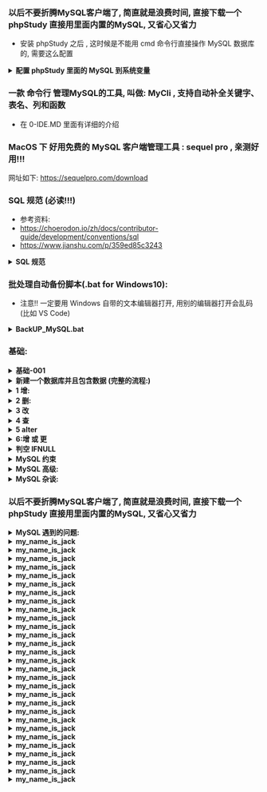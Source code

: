 ﻿

### 以后不要折腾MySQL客户端了, 简直就是浪费时间, 直接下载一个 phpStudy 直接用里面内置的MySQL, 又省心又省力
* 安装 phpStudy 之后 , 这时候是不能用 cmd 命令行直接操作 MySQL 数据库的, 需要这么配置
<details>
<summary><b>配置 phpStudy 里面的 MySQL 到系统变量</b></summary>

```  
1 打开 phpStudy
2 点击 其他选项菜单
3 点击 打开文件位置
4 点击 MySQL 

这时候打开了 phpStudy 里面内置的 MySQL 的安装位置,
复制这个路径,

这时候需要把环境变量配置到 Windows10 的系统变量中去,
不然系统无法通过 cmd 直接找到 MySQL

在 Windows10 中按下 win 键, 搜索 '高级系统设置'
点击 '环境变量'
找到系统变量
找到 Path
新建一个,
把刚刚复制的 phpStudy- MySQL 的安装路径粘贴进去
点击确定退出

这样子就可以直接用 cmd 直接操作 phpStudy 里面的 MySQL 了

```
</details>






### 一款 命令行 管理MySQL的工具, 叫做: MyCli , 支持自动补全关键字、表名、列和函数
* 在 0-IDE.MD 里面有详细的介绍


### MacOS 下 好用免费的 MySQL 客户端管理工具 : sequel pro , 亲测好用!!!
网址如下:
https://sequelpro.com/download












### SQL 规范 (必读!!!)
* 参考资料:
* https://choerodon.io/zh/docs/contributor-guide/development/conventions/sql
* https://www.jianshu.com/p/359ed85c3243
<details>
<summary><b> SQL 规范</b></summary>

```  

强制的 / 必须的 / 禁止的:
-----------------------------------------------------------------------------------------------

命名要规范, 一眼就可以看出来是什么:
	表名用: tb_xxx (意思是: table_xxx, 比如: tb_user) ,  非唯一索引名idx_xxx，唯一索引名uniq_xxx

* 任何字段如果为非负数，必须是 unsigned

* 必须把字段定义为NOT NULL并且提供默认值
解读：
	a）null的列使索引/索引统计/值比较都更加复杂，对MySQL来说更难优化
	b）null 这种类型MySQL内部需要进行特殊处理，增加数据库处理记录的复杂性；
		同等条件下，表中有较多空字段的时候，数据库的处理性能会降低很多
	c）null值需要更多的存储空，无论是表还是索引中每行中的null的列都需要额外的空间来标识
	d）对null 的处理时候，只能采用is null或is not null，而不能采用=、in、<、<>、!=、not in这些操作符号。
		如：where name!=’shenjian’，如果存在name为null值的记录，查询结果就不会包含name为null值的记录
	不使用is null或is not null，字段设计时建议not null，若麻烦可折中考虑给一默认值

* 不要把字段的值默认设置为 null, 有 bug , 切记切记~~ (2020-02-03 衡阳一次写项目亲测 )

* MySQL 在 Windows 下不区分大小写，但在 Linux 下默认是区分大小写。
	因此，数据库名、表名、字段名，都不允许出现任何大写字母，避免节外生枝

* 禁止存储大文件或者大照片
	何要让数据库做它不擅长的事情？大文件和照片存储在文件系统，数据库里存 URL 多好

* 禁止使用TEXT、BLOB类型
	会浪费更多的磁盘和内存空间，非必要的大量的大字段查询会淘汰掉热数据，导致内存命中率急剧降低，影响数据库性能	

* 禁止使用INSERT INTO t_xxx VALUES(xxx)，必须显示指定插入的列属性
	容易在增加或者删除字段后出现程序BUG		


* 经过测试, MySQL 必须给 varchar设置长度??? 


* 使用InnoDB存储引擎
	支持事务、行级锁、并发性能更好、CPU及内存缓存页优化使得资源利用率更高

* Java / python 应用程序必须捕获SQL异常，并有相应处理


* 同财务相关的金额类数据必须使用decimal类型
	非精准浮点：float,double
	精准浮点：decimal











表达逻辑删除的字段名 is_deleted， 1 表示删除， 0 表示未删除


表名不使用复数名词:
	表名应该仅仅表示表里面的实体内容，不应该表示实体数量，对应于 DO 类名也是单数形式，符合表达习惯

小数类型为 decimal，禁止使用 float 和 double:
	float 和 double 在存储的时候，存在精度损失的问题，很可能在值的比较时，得到不正确的结果。
	如果存储的数据范围超过 decimal 的范围，建议将数据拆成整数和小数分开存储



表必备字段： 
	id,
	create_date,
	last_update_date,
	create_by,
	last_update_by,
	object_version_number
	其中 id 必为主键，类型为 unsigned bigint、单表时自增、步长为 1
	create_date, last_update_date 的类型均为 datetime 类型，前者现在时表示主动创建，后者过去分词表示被动更新


合适的字符存储长度，不但节约数据库表空间、节约索引存储，更重要的是提升检索速度:
	正例： 如下表，其中无符号值可以避免误存负数，且扩大了表示范围
	----------------------------------------------------------------------------------
	对象		年龄区间			类型		字节			表示范围
	人			150岁之内	unsigned tinyint	1		无符号值： 0 到 255
	龟			数百岁		unsigned smallint	2		无符号值： 0 到 65535
	恐龙化石	 数千万年	 unsigned int	    4		 无符号值： 0 到约 42.9 亿
	太阳		约 50 亿年	 unsigned bigint	8		无符号值： 0 到约 10 的 19 次方


不要使用 count(列名)或 count(常量)来替代 count(\*)， 
	count(*)是 SQL92 定义的标准统计行数的语法，跟数据库无关，跟 NULL 和非 NULL 无关
	count(*)会统计值为 NULL 的行，而 count(列名)不会统计此列为 NULL 值的行	
	count(distinct col1, col2) 如果其中一列全为 NULL，那么即使另一列有不同的值，也返回为 0



使用 ISNULL()来判断是否为 NULL 值
	说明： NULL 与任何值的直接比较都为 NULL
	NULL<>NULL 的返回结果是 NULL， 而不是 false
	NULL=NULL 的返回结果是 NULL， 而不是 true
	NULL<>1 的返回结果是 NULL，而不是 true


如果需要存储表情，那么选择 utf8mb4 来进行存储，注意它与 utf-8 编码的区别

sql.xml 配置参数使用： #{}， #param# 不要使用${} 此种方式容易出现 SQL 注入


Select * from opp WHERE phone=‘12347856' or phone=‘42242233';
考虑用
Select * from opp WHERE phone in ('12347856' , '42242233');


用Where子句替换HAVING子句
select id,count(*) from table group by id having age>=30 order by null;
考虑用
select id,count(*) from table where age>=30 group by id order by null;



必须使用varchar(20)存储手机号
解读：
	a）涉及到区号或者国家代号，可能出现+-()
	b）手机号会去做数学运算么？
	c）varchar可以支持模糊查询，例如：like“138%”


禁止使用SELECT *，只获取必要的字段，需要显示说明列属性
解读：
	a）读取不需要的列会增加CPU、IO、NET消耗
	b）不能有效的利用覆盖索引	
	c）使用SELECT *容易在增加或者删除字段后出现程序BUG



禁止在WHERE条件的属性上使用函数或者表达式
	错误的写法:
		SELECT uid FROM t_user WHERE from_unixtime(day)>='2017-02-15'会导致全表扫描
	正确的写法是：
		SELECT uid FROM t_user WHERE day>= unix_timestamp('2017-02-15 00:00:00')



如果明确知道只有一条结果返回，limit 1能够提高效率
	你知道只有一条结果，但数据库并不知道，明确告诉它，让它主动停止游标移动


```
</details>













### 批处理自动备份脚本(.bat for Windows10):
* 注意!! 一定要用 Windows 自带的文本编辑器打开, 用别的编辑器打开会乱码(比如 VS Code)
<details>
<summary><b>BackUP_MySQL.bat</b></summary>

```  
rem =====   MySQL backup start   =====
@echo off
forfiles /p "D:\MySQL_BackUp" /m backup_*.sql -d -30 /c "cmd /c del /f @path"
set "time=%date:~0,4%-%date:~5,2%-%date:~8,2%-%time:~1,1%%time:~3,2%%time:~6,2%"
"C:\phpStudy\PHPTutorial\MySQL\bin\mysqldump" --opt --single-transaction=TRUE --user=root --password=root --host=127.0.0.1 --protocol=tcp --port=3306 --default-character-set=utf8 --single-transaction=TRUE --routines --events "study_english_database" > "D:\坚果云文件\我的坚果云\MySQL_BackUp\study_english_database_%time%.sql"
@echo on
rem =====   MySQL backup end   =====
rem %time%
rem auther:YXB
rem 教程来源 : https://blog.csdn.net/freezingxu/article/details/78884962
rem ================ 分割线 =====================
rem Test : 中文(Chinese)会乱码吗???
rem 因为 Windows下默认的bat的编码格式是UTF-8，这时只需将其转换成ANSI 格式即可
rem 右击bat文件 -> 编辑 -> 另存为 -> ANSI格式 -> 保存即可
rem 注意!! 一定要用 Windows 自带的文本编辑器打开, 用别的编辑器打开会乱码(比如 VS Code)
pause

```
</details>





















### 基础:
<details>
<summary><b>基础-001</b></summary>

```  

命令行:
	MySQLi -u用户名 -p密码

查看所有的数据库 
show databases;

查看当前库所有表:
show tables;

查看指定数据库的表:
show tables from 数据库名

查看表的数据结构:
desc 表名

查看服务器的版本:
select version();

切换到某个数据库(aaa)
use `aaa`;



基本解释:
CREATE TABLE IF NOT EXISTS `table1`(      -- (注释:)
   `tableID` INT UNSIGNED AUTO_INCREMENT, -- (int类型,无符号,自增)
   `username` VARCHAR(100) NOT NULL,      -- (varchar不解释 带not null,不能为空值)
   PRIMARY KEY ( `tableID` )			        -- (PRIMARY KEY关键字用于定义列为主键)
)ENGINE=InnoDB DEFAULT CHARSET=utf8;      -- (ENGINE 设置存储引擎，CHARSET 设置编码)

这里有两个小小的坑:
	1 CREATE TABLE IF NOT EXISTS `table1` 后面接的是() 不是{},注意了!!!
	2 是utf8  不是utf-8


注意: 
	SELECT * FROM `phrase` WHERE `id` != 2
		这个时候是匹配不到 id 为 null 的数据的, 
		因为 NULL 不是一个「值」，而是「没有值」,
		「没有值」不满足「值不等于1」这个条件
		所以 mysql 尽量不要默认值是 NULL
	如何解决?
		select * from `phrase` where `id` != 2 or `id` is null


```
</details>













<details>
<summary><b>新建一个数据库并且包含数据 (完整的流程:)</b></summary>

```  


-- 是否存在这个数据库, 如果是, 删除它
drop database IF EXISTS `zzza9d2g5k4t1b0k`;

-- 创建 数据库:
CREATE DATABASE IF NOT EXISTS `zzza9d2g5k4t1b0k` DEFAULT CHARSET utf8 COLLATE utf8_general_ci;

-- 切换回
use `zzza9d2g5k4t1b0k`;

-- 创建表
CREATE TABLE IF NOT EXISTS `tb_user`(
`id`         int(20)         unsigned not null DEFAULT 0,
`money`      DECIMAL(20,2)   NOT NULL DEFAULT '0.00',
`username`   VARCHAR(100)    not null DEFAULT '', 
`password`   VARCHAR(40)
)ENGINE=InnoDB DEFAULT CHARSET=utf8;


-- other 选项:
-- 无符号		                  unsigned (只能是正数)
-- 有符号		                  signed
-- 主键		                      Primary key
-- 不可重复		                  UNIQUE 
-- 非空, 并设置默认字符            NOT NULL DEFAULT '', 


-- 插入insert数据:
insert into `user`(username,password) values('HUAWEI','mate20');
insert into `user`(username,password) values('APPLE','IPHONE_5S');
insert into `user`(username,password) values('OPPO','R11');		







建表的时候注释(字段和表注释):
	CREATE TABLE IF NOT EXISTS `tb_word`(
	`word` varchar(12) not null UNIQUE DEFAULT ''COMMENT 'YXB天下第一老牛逼了',
	`username` VARCHAR(12) not null DEFAULT ''
	)ENGINE=InnoDB DEFAULT CHARSET=utf8 COMMENT='表注释'



查看注释(展示表的所有):
	show full columns from `tb_user`

展示创建表的时候的语句:
	show create table `tb_user`;


修改表/字段的注释
修改表注释
	alter table t_user comment  = '修改后的表注释信息(用户信息表)';

修改字段注释
	alter table t_user modify column id int comment '主键ID';




```
</details>












<details>
<summary><b>1 增:</b></summary>

```  
多种排序测试用
insert into `user`(  `username` , `password`  ) VALUES('aaa','999'); 


insert 插入数据(两种方式)
	insert into `user`(username,password) values('HUAWEI','mate20');
	insert into `users` values ('AAA','BBB','CCC');
	

```
</details>








<details>
<summary><b>2 删:</b></summary>

```  
DROP TABLE IF EXISTS `jd_demo_login`;

删除表中某项数据
delete from `user` where `password` = '123123123';

清空表中全部数据，不写日志，不可恢复，速度极快
truncate table `表名`;
 
清空全部数据，写日志，数据可恢复，速度慢
delete from `表名`

删除数据库:
drop database `数据库名`;

删除数据表;
drop TABLE `student`;

#删除倒数第几行数据                                            
delete from `text001` order by `id` desc limit 66

```
</details>








<details>
<summary><b>3 改</b></summary>

```  
UPDATE 更新表中某项数据
UPDATE `runoob_tbl` SET `runoob_title` = '学习 C++' WHERE `runoob_id` = 3;

更新多个字段
UPDATE `table_name` SET `phrase`="AAA" , `chinese_meaning`="BBB" WHERE `word`='CCC';

设置为 null
UPDATE `table_name` SET `chinese_meaning` = null WHERE `state` = 'Very_familiar'

随机更改表中 date 字段的值为 '------------' (数量为123条)
UPDATE `table_name` SET `date` = '------------' ORDER BY RAND() LIMIT 123;

```
</details>








<details>
<summary><b>4 查</b></summary>

```  


选择出是 null 的项目 3 条:
	SELECT * FROM `user` where `name` is null LIMIT 0,3;

查询 table_ten_thousand_word 表中，word 字段值重复的数据及重复次数
	select `word`,count(*) as COUNT FROM `table_ten_thousand_word` group by `word` having count>1;

展示表中所有数据
	select * from `user`;


模糊查询:
	select * from 
		`goods`
	where 
		`describe` LIKE '%王力宏%'
	and 
		`price` BETWEEN 0 and 2000 
	ORDER BY sales DESC; 
		
多表查询:
	select sname,cno,degree from student,score where student.sno = score.sno;
		 
	select 
		sname,cname,degree from student,course,score 
	where
		student.sno = score.sno 
	and
		course.cno = score.cno;



GROUP BY:
	GROUP BY             去掉重复
	ORDER BY RAND        随机
	排除重复的,筛选出不同的
		SELECT `username` FROM `user_yxb`  GROUP BY `username`;


	排除重复的:
		select distinct username from user;	

	查找重复的数据:
		select * from `people`
			where 
		`Id` in (select `Id` from `people` group by `Id` having count(`Id`) > 1)





升序 / 降序 查询:
	降序
	select * from `student` order by `class` desc;
	
	cno升序 , password降序
		select * from `score` order by `cno` asc , `password` desc;


查询字段`word`长度等于 5 的:
	select * from `words_warehouse`  where length(`word`) = 5;	


LIMIT 36		数量为 36 条
select *  from phrase GROUP BY `phrase` ORDER BY RAND() LIMIT 36


当 xxx 不为空 , 且 yyy 为空时:
select `word` from `phrase` where `state` IS NULL and `word` is not null


查询符合条件(aaa或者bbb或者ccc)的项目
	select * from score where username in ('aaa','bbb','ccc');  


MySQL或者查询
	select * from student where class='12306' or sex='女';  


select count(*) from student where class='2333';       统计符合条件的数量

MySQL查询最高分----> 语句太长,懒得写了,用时再百度吧...		


```
</details>











<details>
<summary><b>5 alter</b></summary>

```  


删:
删除主键
alter table `student` drop primary key;

删除表的字段:
alter table `表名` drop column `字段名`

删除主键
ALTER TABLE `user` DROP PRIMARY KEY

删除表中某个字段的unique key:
ALTER TABLE `good_booked` DROP INDEX `good_id`;










改:
设置为主键:
alter table `student` add primary key(`id`)
(注意:执行这句代码时候,会报错,原因是原来的字段都是null值,所以设置不成功,
设置为唯一键 效果是一样的)

设置为唯一键
alter TABLE `test2` add UNIQUE (`userid`)

给字段添加默认值 : 
ALTER TABLE `数据表` ALTER COLUMN `字段` SET DEFAULT '默认值';

重命名 表名:
ALTER TABLE `word` RENAME TO `tb_word`


修改字段名称和属性 ( 将AAA字段改为BBBB ) :
ALTER TABLE 表名    CHANGE 原字段名    新字段名    字段类型     约束条件 ; 
ALTER TABLE user10  CHANGE `AAA`      `BBBB`     CHAR(32)   NOT NULL DEFAULT '123';


修改字段类型
alter table 表名 modify column 字段名 类型;    (注意: 一定要带上你要修改的数据类型)
alter table `user` modify column `name` varchar(256) not null default ''
注意: 如果修改字段数据失败,可能是MySQL为了数据安全,加了保险
(比如text类型的字段转化为int类型->大数据类型转小数据类型,这样子就可能会丢失数据)









增:
增加一个唯一字段
alter table `phrase` add `word` VARCHAR(66) UNIQUE not null

增加一个 date 类型的字段
alter table tb_yxb ADD `date_3` date not null default 0

增加一个主键字段
alter table `student` add `word` VARCHAR(66) PRIMARY KEY


增加一个非空字段
alter table `table1` add transactor varchar(10) not Null;

增加一个自增 + 主键字段
alter table `table1` add id int unsigned not Null auto_increment primary key





```
</details>

















<details>
<summary><b> 6:增 或 更 </b></summary>

```  

MySQL REPLACE语句是标准SQL的MySQL扩展。 MySQL REPLACE语句的工作原理如下：
	如果给定行数据不存在，那么MySQL REPLACE语句会插入一个新行
	如果给定行数据存在，则REPLACE语句首先删除旧行，然后插入一个新行。 在某些情况下，REPLACE语句仅更新现有行

	REPLACE INTO `tb_word`(`word` , `state`) VALUES ('come' , 'Very_familiar');

如果数据库里面没有这条记录, 
	那么执行这句 SQL 就是新增一条语句, 
	那么受影响记录行数: 1 

如果数据库里面有这条记录, 但是数据不对
	那么执行这句 SQL 就是先删除这条记录, 
	然后新增一条记录, 
	那么受影响记录行数: 2

如果数据库里面有这条记录, 而且数据都完全相同
	那么受影响记录行数: 1
	

```
</details>























<details>
<summary><b> 判空 IFNULL  </b></summary>

```  


IFNULL(v1,v2);
解读:	如果 v1 不为 NULL，
			则 IFNULL 函数返回 v1; 
			否则返回 v2 的结果

SELECT 
	IFNULL(5,8),
	IFNULL(NULL,'OK'),
	IFNULL(SQRT(-8),'FALSE'),
	SQRT(-8);

由执行结果可以看出:
IFNULL(v1,v2) 函数中的参数 v1=5、v2=8，都不为空，即 v1=5 不为空，返回 v1 的值为 5；
当 v1=NULL 时，返回 v2 的值，即字符串 'OK'；
当 v1=SQRT(-8) 时，SQRT(-8) 函数的返回值为NULL，即 v1=NULL，所以返回 v2 为字符串 'false'


实战:
	如果变量aaa为 null, 那么 state = 'Very_familiar'
SET @aaa = null ;
SELECT *
FROM `tb_word` WHERE state = IFNULL(@aaa , 'Very_familiar')



if 判断:

用 @ 来声明一个变量:
意思解读:
	如果变量 aaa 为空, 		那么`date` = '2020-02-10'
	如果变量 aaa 不为空, 	那么`date` = '2020-02-08'

SET @aaa = null;
select count(*) from tb_word 
 	where
IF(@aaa IS NULL, 
		`date` = '2020-02-10' , 
		`date` = '2020-02-08'); 


用法二:

意思解读:
	如果变量 aaa 为空 或者 aaa = '' 或者 aaa = ' '
		那么取消条件筛选(''=''), 等同于: select count(*) from tb_word 
	如果变量 aaa 不为空:
		假设 @aaa = '2020-02-11', 		
		那么采用条件筛选( `date` = @aaa ), 等同于: select count(*) from tb_word where `date` = '2020-02-11'
SET @aaa = null;
select count(*) from tb_word 
 	where
IF(@aaa IS NULL  OR  @aaa = ''  OR  @aaa = ' ', 
		''='',
		`date` = @aaa)
and collection = 'collected' 


Spring Boot中:
如果  #{is_Collected} 为空, 
	那么 `collection` = 'collected'
and IF( #{is_Collected} IS NULL , ''='' ,  `collection` = 'collected'   )     

		

```
</details>






















<details>
<summary><b> MySQL 约束</b></summary>

```  
主键:
	CREATE TABLE users2(
	id int,
	PASSWORD VARCHAR(66),
	PRIMARY KEY(id,PASSWORD)
	);
	联合主键:多个主键,加起来不一样也是可以的


自增 auto_increment:
	CREATE TABLE user3(
	id int PRIMARY KEY auto_increment,
	PASSWORD VARCHAR(66)
	);

INSERT INTO 数据表(`字段`) VALUES('你要插入的值');
注意:字段一定要用反引号 `` 包括起来 , 因为有时候你的自定义字段名会和MySQL关键字冲突, 用``包起来就没事了

非空约束: 就是 not null (没啥好说的.....)
默认约束: default 2333 就是当我们插入字段值的时候,如果没有传值,就会使用默认值

PRIMARY KEY不可空不可重复，在一个表里可以定义联合主键；简单的说, primary key = unique + not null
null 和 '' 是不一样的
null 不等于 ''

给数据库添加注释   comment    :
CREATE TABLE IF NOT EXISTS `test`(
	 `id` INT(25) primary key comment '字段的注释',
	  `name` VARCHAR(20) not NULL
)ENGINE=InnoDB DEFAULT CHARSET=utf8;

外键约束:涉及两个表(主表+副表)
*1 主表(父表) class 中没有的数据值,在附表(子表)中,是不可以使用的
*2 主表中的记录被父表引用,是不可以被删除的
CREATE TABLE class(
id INT ,
name VARCHAR(66)
);

CREATE TABLE student(
id int,
name VARCHAR(66),
class_id int,
FOREIGN KEY(class_id) REFERENCES class(id)  ==> student表中class_id的值,必须来自class表中的id
);

						词汇:
						foreign key 外键
						references 参考
这句代码翻译过来就是:
FOREIGN KEY(class_id) REFERENCES class(id) 
外键 class_id(本表) 的值,参考class表中的id的值

```
</details>









<details>
<summary><b> MySQL 高级:</b></summary>

```  
mysql 去掉重复的:
SELECT DISTINCT username FROM same;

mysql CONCAT 表示链接字符串
SELECT CONCAT("aaa",100,"---") as result ; => 输出: aaa100---

模糊匹配 模糊查询: (包含66的数据, )
%是占位符 任意多个字符,包含0个字符
_ 任意单个字符
\ 是转义符   \_ => _
SELECT  * FROM same WHERE username LIKE '__e_a'; => 第三个字符为e,最后一个是a
SELECT  * FROM same WHERE username LIKE '%66%';
选择满足其中一项:
select * from same where username in ('a' , 'b' , 'c');
筛选出值为null的一项(id=null这种写法是错误的,同理:is NOT NULL 不为空)

select * from same where username id is null ;

安全等于 : <=> 既可以用于判断 null 也可以用于<=>1200(数字)

NOT BETWEEN 100 AND 200 不在100到200之间

IFNULL(CONNECTION,0) 如果是NULL值,改为0

求和:
SELECT SUM(`username`) FROM same;

```
</details>











<details>
<summary><b>MySQL 杂谈:</b></summary>

```  
MYSQL5.x是不允许BLOB/TEXT类型的字段拥有默认值的

-- public是数据库
-- admin是数据表
create table public.admin(
  id varchar(60) not null unique,    -- 用户id
  username varchar(40) not null unique, -- 用户名
  state boolean      -- 表示用户的状态，在未进行邮箱验证之前状态为false
);

在 MySQL 中只有使用了 Innodb 数据库引擎的数据库或表才支持事务

数据库的三大设计范式:
https://www.bilibili.com/video/av39807944/?p=16   ==> 这个教程非常不错 (建表详细化)
https://www.bilibili.com/video/av39807944/?p=17   ==> 拆表 (第二范式)

	
mysql排序:
	ASC		 数值从低到高
	DESC	 数值从高到低

```
</details>


































### 以后不要折腾MySQL客户端了, 简直就是浪费时间, 直接下载一个 phpStudy 直接用里面内置的MySQL, 又省心又省力
<details>
<summary><b>MySQL 遇到的问题: </b></summary>

```  
提示: Can't connect to MySQL server on 'localhost' (10061)

第一步: Windows下面, 开打任务管理器 , 找到服务, 把MySQL服务启动

这时候可能会提示: 
		Windows 无法启动 mysql_YXB 服务(位于 本地计算机 上)
		错误 2: 系统找不到指定的文件

这时候就要动注册表了, windows+r  在运行对话框输入regedit，点击确定，进入注册表编辑器
选择HKEY_LOCAL_MACHINE ->SYSTEM -> CurrentControlSet -> services ->MySQL，
(或者直接搜: 
计算机\HKEY_LOCAL_MACHINE\SYSTEM\CurrentControlSet\Services\mysql....
)

修改ImagePath的路径为Mysql安装路径，例如：D:\mysql-5.7.19-winx64\bin\mysqld MySQL

怎么获取我的 MySQL 安装路径呢? 

一般来讲 , 都是默认安装在:  C:\ProgramData\MySQL

所以,

找到Mysql安装的目录，在Mysql安装的目录中找到bin目录，把此路径复制

添加在Windows里面的用户变量的path变量中添加变量值，变量值为刚复制的路径
(win10 搜索 : 高级环境设置 )

算了...   我选择了重装 MySQL (直接解压缩安装 ), 然后再去添加环境变量, 效果一样的

我把MySQL_8.zip解压缩在:  D:\APPS_________APPS_________\ZIP___ISO___7Z___\MySQL_8


把这个:
D:\APPS_________APPS_________\ZIP___ISO___7Z___\MySQL_8\mysql-8.0.16-winx64\bin
添加在Windows中环境变量 (win10 搜索 : 高级环境设置 )


打开 Windows 的 cmd , 
输入:
mysql -uroot -p


怎样删除windows服务项?
打开cmd -> sc delete "服务名" (比如: sc delete "MySQL")


emmmmmmmmm......


到最后问题解决了吗??

哈哈哈哈...

答案是并没有

搞了半天

还是没有搞好

反而发现了一个更加简单省心的方法

那就是 phpStudy 

搞 php 的都知道

是一个集成开发环境

集合了 php MySQL tomcat服务器

直接用 phpStudy 里面的 MySQL 不就好了???

下个MySQL客户端各种配置+设置, 简直就是反人类...



```
</details>























<details>
<summary><b>my_name_is_jack</b></summary>

```  

```
</details>





<details>
<summary><b>my_name_is_jack</b></summary>

```  

```
</details>





<details>
<summary><b>my_name_is_jack</b></summary>

```  

```
</details>





<details>
<summary><b>my_name_is_jack</b></summary>

```  

```
</details>





<details>
<summary><b>my_name_is_jack</b></summary>

```  

```
</details>





<details>
<summary><b>my_name_is_jack</b></summary>

```  

```
</details>





<details>
<summary><b>my_name_is_jack</b></summary>

```  

```
</details>





<details>
<summary><b>my_name_is_jack</b></summary>

```  

```
</details>





<details>
<summary><b>my_name_is_jack</b></summary>

```  

```
</details>





<details>
<summary><b>my_name_is_jack</b></summary>

```  

```
</details>





<details>
<summary><b>my_name_is_jack</b></summary>

```  

```
</details>





<details>
<summary><b>my_name_is_jack</b></summary>

```  

```
</details>





<details>
<summary><b>my_name_is_jack</b></summary>

```  

```
</details>





<details>
<summary><b>my_name_is_jack</b></summary>

```  

```
</details>





<details>
<summary><b>my_name_is_jack</b></summary>

```  

```
</details>





<details>
<summary><b>my_name_is_jack</b></summary>

```  

```
</details>





<details>
<summary><b>my_name_is_jack</b></summary>

```  

```
</details>





<details>
<summary><b>my_name_is_jack</b></summary>

```  

```
</details>





<details>
<summary><b>my_name_is_jack</b></summary>

```  

```
</details>





<details>
<summary><b>my_name_is_jack</b></summary>

```  

```
</details>





<details>
<summary><b>my_name_is_jack</b></summary>

```  

```
</details>





<details>
<summary><b>my_name_is_jack</b></summary>

```  

```
</details>





<details>
<summary><b>my_name_is_jack</b></summary>

```  

```
</details>





<details>
<summary><b>my_name_is_jack</b></summary>

```  

```
</details>





<details>
<summary><b>my_name_is_jack</b></summary>

```  

```
</details>





<details>
<summary><b>my_name_is_jack</b></summary>

```  

```
</details>





<details>
<summary><b>my_name_is_jack</b></summary>

```  

```
</details>





<details>
<summary><b>my_name_is_jack</b></summary>

```  

```
</details>





<details>
<summary><b>my_name_is_jack</b></summary>

```  

```
</details>






